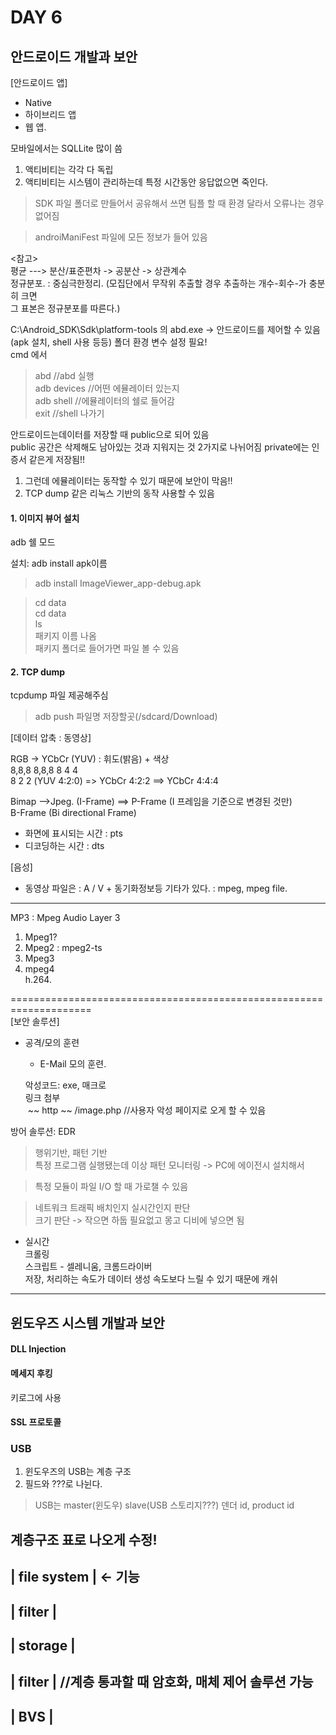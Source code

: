 # DAY 6
## 안드로이드 개발과 보안

[안드로이드 앱]  
- Native  
- 하이브리드 앱  
- 웹 앱.   

모바일에서는 SQLLite 많이 씀  

1. 액티비티는 각각 다 독립  
2. 액티비티는 시스템이 관리하는데 특정 시간동안 응답없으면 죽인다.  

> SDK 파일 폴더로 만들어서 공유해서 쓰면 팀플 할 때 환경 달라서 오류나는 경우 없어짐  

> androiManiFest 파일에 모든 정보가 들어 있음  

<참고>  
평균 ---> 분산/표준편차 -> 공분산 -> 상관계수  
정규분포. : 중심극한정리.  (모집단에서 무작위 추출할 경우 추출하는 개수-회수-가 충분히 크면  
                                            그 표본은 정규분포를 따른다.)




C:\Android_SDK\Sdk\platform-tools 의 abd.exe -> 안드로이드를 제어할 수 있음(apk 설치, shell 사용 등등)
폴더 환경 변수 설정 필요!  
cmd 에서  
> abd  //abd 실행  
> adb devices //어떤 에뮬레이터 있는지  
> adb shell //에뮬레이터의 쉘로 들어감  
> exit //shell 나가기  

안드로이드는데이터를 저장할 때 public으로 되어 있음   
public 공간은 삭제해도 남아있는 것과 지워지는 것 2가지로 나뉘어짐 
private에는 인증서 같은게 저장됨!!  
1. 그런데 에뮬레이터는 동작할 수 있기 때문에 보안이 막음!!  
2. TCP dump 같은 리눅스 기반의 동작 사용할 수 있음  

#### 1. 이미지 뷰어 설치

adb 쉘 모드  

설치: adb install apk이름  
> adb install ImageViewer_app-debug.apk

> cd data  
> cd data  
> ls  
> 패키지 이름 나옴  
> 패키지 폴더로 들어가면 파일 볼 수 있음  

#### 2. TCP dump
tcpdump 파일 제공해주심  

> adb push 파일명 저장할곳(/sdcard/Download)  

[데이터 압축 : 동영상]  

RGB -> YCbCr (YUV) : 휘도(밝음) + 색상  
8,8,8        8,8,8                       8           4 4  
                                               8           2 2      (YUV 4:2:0) => YCbCr 4:2:2  ==> YCbCr 4:4:4  

Bimap -->Jpeg. (I-Frame) ==> P-Frame (I 프레임을 기준으로 변경된 것만)  
                                                 B-Frame (Bi directional Frame)  
 - 화면에 표시되는 시간 : pts  
 - 디코딩하는 시간 : dts  


[음성]  

* 동영상 파일은 : A / V + 동기화정보등 기타가 있다. : mpeg, mpeg file.  

--------------------------------  
MP3 : Mpeg Audio Layer 3  

1)  Mpeg1?  
2) Mpeg2 : mpeg2-ts  
3) Mpeg3  
4) mpeg4  
h.264.  

====================================================================  
[보안 솔루션]  
* 공격/모의 훈련  
  - E-Mail 모의 훈련. 
  
  악성코드: exe, 매크로  
  링크 첨부  
    <img> ~~ http  ~~ /image.php </img>  //사용자 악성 페이지로 오게 할 수 있음
  
 방어 솔루션: EDR
  > 행위기반, 패턴 기반  
  > 특정 프로그램 실행됐는데 이상 패턴 모니터링 -> PC에 에이전시 설치해서  
  
  > 특정 모듈이 파일 I/O 할 때 가로챌 수 있음  
  
  > 네트워크 트래픽 배치인지 실시간인지 판단  
  > 크기 판단 -> 작으면 하둡 필요없고 몽고 디비에 넣으면 됨  
  
  - 실시간  
  크롤링  
  스크립트 - 셀레니움, 크롬드라이버  
  저장, 처리하는 속도가 데이터 생성 속도보다 느릴 수 있기 때문에 캐쉬  

-----
## 윈도우즈 시스템 개발과 보안


#### DLL Injection
  
#### 메세지 후킹
키로그에 사용  

#### SSL 프로토콜


### USB
1. 윈도우즈의 USB는 계층 구조
2. 필드와 ???로 나뉜다.

> USB는 master(윈도우) slave(USB 스토리지???) 
> 덴더 id, product id


계층구조 표로 나오게 수정! 
--------------------
|   file system    |  <- 기능  
--------------------  
|   **filter**     |
---------------------
|   storage        |
--------------------
|   **filter**     |   //계층 통과할 때 암호화, 매체 제어 솔루션 가능
---------------------
|  BVS             |
--------------------



